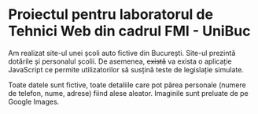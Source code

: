 # Proiectul pentru laboratorul de Tehnici Web din cadrul FMI - UniBuc

Am realizat site-ul unei școli auto fictive din București. Site-ul prezintă dotările și personalul școlii. De asemenea, ~~există~~ va exista o aplicație JavaScript ce permite utilizatorilor să susțină teste de legislație simulate.

Toate datele sunt fictive, toate detaliile care pot părea personale (numere de telefon, nume, adrese) fiind alese aleator. Imaginile sunt preluate de pe Google Images.
